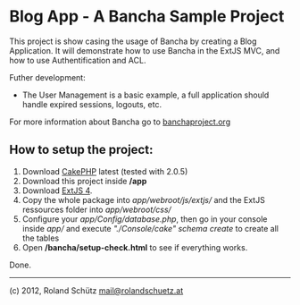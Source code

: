 Blog App - A Bancha Sample Project
==================================

This project is show casing the usage of Bancha by creating a Blog Application. It will demonstrate how to use Bancha in the ExtJS MVC, and how to use Authentification and ACL.


Futher development:
 - The User Management is a basic example, a full application should handle expired sessions, logouts, etc.


For more information about Bancha go to [banchaproject.org](http://banchaproject.org)

How to setup the project:
---------------------
1. Download [CakePHP](http://www.cakephp.org) latest (tested with 2.0.5)
1. Download this project inside __/app__
1. Download [ExtJS 4](http://www.sencha.com/products/extjs/download/).
1. Copy the whole package into _app/webroot/js/extjs/_ and the ExtJS ressources folder into _app/webroot/css/_
1. Configure your _app/Config/database.php_, then go in your console inside _app/_ and execute _"./Console/cake" schema create_ to create all the tables
1. Open __/bancha/setup-check.html__ to see if everything works.

Done.






-------------------------

(c) 2012, Roland Schütz
mail@rolandschuetz.at